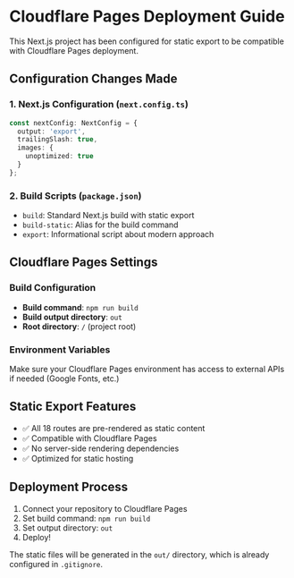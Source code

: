 # Cloudflare Pages Deployment Guide

This Next.js project has been configured for static export to be compatible with Cloudflare Pages deployment.

## Configuration Changes Made

### 1. Next.js Configuration (`next.config.ts`)
```typescript
const nextConfig: NextConfig = {
  output: 'export',
  trailingSlash: true,
  images: {
    unoptimized: true
  }
};
```

### 2. Build Scripts (`package.json`)
- `build`: Standard Next.js build with static export
- `build-static`: Alias for the build command
- `export`: Informational script about modern approach

## Cloudflare Pages Settings

### Build Configuration
- **Build command**: `npm run build`
- **Build output directory**: `out`
- **Root directory**: `/` (project root)

### Environment Variables
Make sure your Cloudflare Pages environment has access to external APIs if needed (Google Fonts, etc.)

## Static Export Features
- ✅ All 18 routes are pre-rendered as static content
- ✅ Compatible with Cloudflare Pages
- ✅ No server-side rendering dependencies
- ✅ Optimized for static hosting

## Deployment Process
1. Connect your repository to Cloudflare Pages
2. Set build command: `npm run build`
3. Set output directory: `out`
4. Deploy!

The static files will be generated in the `out/` directory, which is already configured in `.gitignore`.